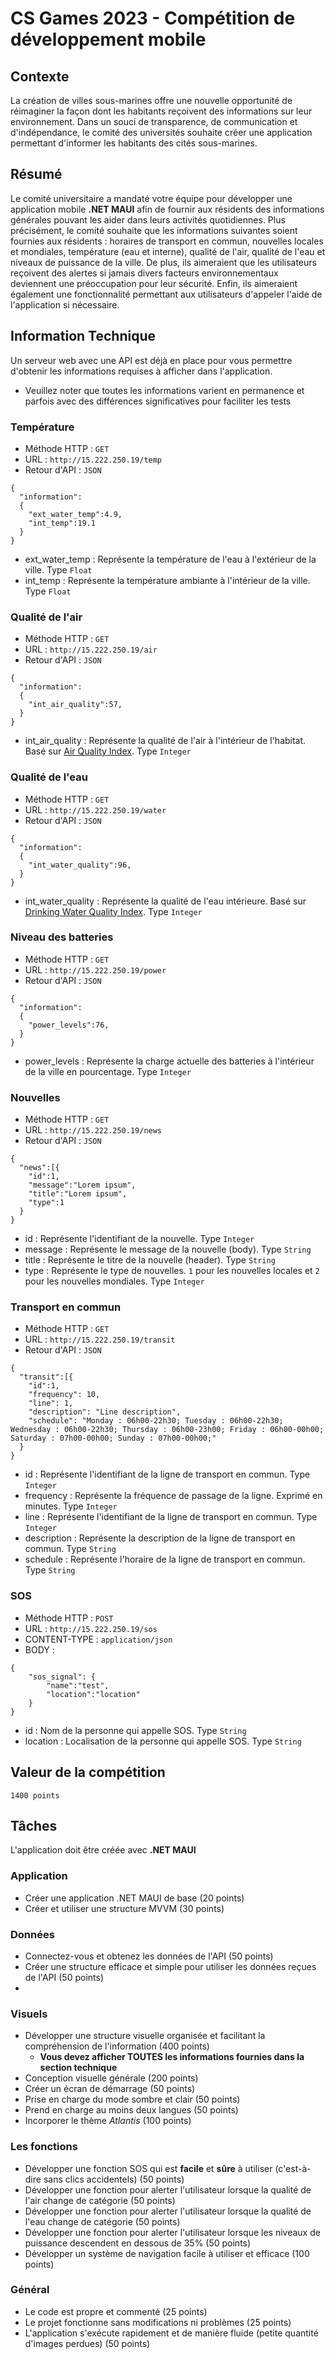 # CS Games 2023 - Compétition de développement mobile

## Contexte

La création de villes sous-marines offre une nouvelle opportunité de réimaginer la façon dont les habitants reçoivent des informations sur leur environnement. Dans un souci de transparence, de communication et d'indépendance, le comité des universités souhaite créer une application permettant d'informer les habitants des cités sous-marines.

## Résumé

Le comité universitaire a mandaté votre équipe pour développer une application mobile **.NET MAUI** afin de fournir aux résidents des informations générales pouvant les aider dans leurs activités quotidiennes. Plus précisément, le comité souhaite que les informations suivantes soient fournies aux résidents : horaires de transport en commun, nouvelles locales et mondiales, température (eau et interne), qualité de l'air, qualité de l'eau et niveaux de puissance de la ville. De plus, ils aimeraient que les utilisateurs reçoivent des alertes si jamais divers facteurs environnementaux deviennent une préoccupation pour leur sécurité. Enfin, ils aimeraient également une fonctionnalité permettant aux utilisateurs d'appeler l'aide de l'application si nécessaire.

## Information Technique

Un serveur web avec une API est déjà en place pour vous permettre d'obtenir les informations requises à afficher dans l'application.

- Veuillez noter que toutes les informations varient en permanence et parfois avec des différences significatives pour faciliter les tests

### Température

- Méthode HTTP : `GET`
- URL : `http://15.222.250.19/temp`
- Retour d'API : `JSON`
```
{
  "information":
  {
    "ext_water_temp":4.9,
    "int_temp":19.1
  }
}
```
- ext_water_temp : Représente la température de l'eau à l'extérieur de la ville. Type `Float`
- int_temp : Représente la température ambiante à l'intérieur de la ville. Type `Float`

### Qualité de l'air

- Méthode HTTP : `GET`
- URL : `http://15.222.250.19/air`
- Retour d'API : `JSON`
```
{
  "information":
  {
    "int_air_quality":57,
  }
}
```
- int_air_quality : Représente la qualité de l'air à l'intérieur de l'habitat. Basé sur [Air Quality Index](https://www.airnow.gov/aqi/aqi-basics/). Type `Integer`

### Qualité de l'eau

- Méthode HTTP : `GET`
- URL : `http://15.222.250.19/water`
- Retour d'API : `JSON`
```
{
  "information":
  {
    "int_water_quality":96,
  }
}
```
- int_water_quality : Représente la qualité de l'eau intérieure. Basé sur [Drinking Water Quality Index](https://www.gov.nl.ca/ecc/waterres/quality/drinkingwater/dwqi/). Type `Integer`


### Niveau des batteries

- Méthode HTTP : `GET`
- URL : `http://15.222.250.19/power`
- Retour d'API : `JSON`
```
{
  "information":
  {
    "power_levels":76,
  }
}
```
- power_levels : Représente la charge actuelle des batteries à l'intérieur de la ville en pourcentage. Type `Integer`

### Nouvelles

- Méthode HTTP : `GET`
- URL : `http://15.222.250.19/news`
- Retour d'API : `JSON`
```
{
  "news":[{
    "id":1,
    "message":"Lorem ipsum",
    "title":"Lorem ipsum",
    "type":1
  }
}
```
- id : Représente l'identifiant de la nouvelle. Type `Integer`
- message : Représente le message de la nouvelle (body). Type `String`
- title : Représente le titre de la nouvelle (header). Type `String`
- type : Représente le type de nouvelles. `1` pour les nouvelles locales et `2` pour les nouvelles mondiales. Type `Integer`


### Transport en commun

- Méthode HTTP : `GET`
- URL : `http://15.222.250.19/transit`
- Retour d'API : `JSON`
```
{
  "transit":[{
    "id":1,
    "frequency": 10,
    "line": 1,
    "description": "Line description",
    "schedule": "Monday : 06h00-22h30; Tuesday : 06h00-22h30; Wednesday : 06h00-22h30; Thursday : 06h00-23h00; Friday : 06h00-00h00; Saturday : 07h00-00h00; Sunday : 07h00-00h00;"
  }
}
```
- id : Représente l'identifiant de la ligne de transport en commun. Type `Integer`
- frequency : Représente la fréquence de passage de la ligne. Exprimé en minutes. Type `Integer`
- line : Représente l'identifiant de la ligne de transport en commun. Type `Integer`
- description : Représente la description de la ligne de transport en commun. Type `String`
- schedule : Représente l'horaire de la ligne de transport en commun. Type `String`

### SOS

- Méthode HTTP : `POST`
- URL : `http://15.222.250.19/sos`
- CONTENT-TYPE : `application/json`
- BODY :
```
{
    "sos_signal": {
        "name":"test",
        "location":"location"
    }
}
```
- id : Nom de la personne qui appelle SOS. Type `String`
- location : Localisation de la personne qui appelle SOS. Type `String`

## Valeur de la compétition

`1400 points`

## Tâches

L'application doit être créée avec **.NET MAUI**

### Application

- Créer une application .NET MAUI de base (20 points)
- Créer et utiliser une structure MVVM (30 points)

### Données

- Connectez-vous et obtenez les données de l'API (50 points)
- Créer une structure efficace et simple pour utiliser les données reçues de l'API (50 points)
- 
### Visuels

- Développer une structure visuelle organisée et facilitant la compréhension de l'information (400 points)
  - **Vous devez afficher TOUTES les informations fournies dans la section technique** 
- Conception visuelle générale (200 points)
- Créer un écran de démarrage (50 points)
- Prise en charge du mode sombre et clair (50 points)
- Prend en charge au moins deux langues (50 points)
- Incorporer le thème *Atlantis* (100 points)

### Les fonctions

- Développer une fonction SOS qui est **facile** et **sûre** à utiliser (c'est-à-dire sans clics accidentels) (50 points)
- Développer une fonction pour alerter l'utilisateur lorsque la qualité de l'air change de catégorie (50 points)
- Développer une fonction pour alerter l'utilisateur lorsque la qualité de l'eau change de catégorie (50 points)
- Développer une fonction pour alerter l'utilisateur lorsque les niveaux de puissance descendent en dessous de 35% (50 points)
- Développer un système de navigation facile à utiliser et efficace (100 points)

### Général

- Le code est propre et commenté (25 points)
- Le projet fonctionne sans modifications ni problèmes (25 points)
- L'application s'exécute rapidement et de manière fluide (petite quantité d'images perdues) (50 points)
